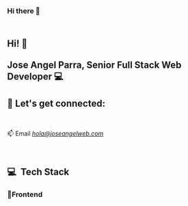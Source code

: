 ### Hi there 👋

<!--
**sproks/sproks** is a ✨ _special_ ✨ repository because its `README.md` (this file) appears on your GitHub profile.

Here are some ideas to get you started:

- 🔭 I’m currently working on ...
- 🌱 I’m currently learning ...
- 👯 I’m looking to collaborate on ...
- 🤔 I’m looking for help with ...
- 💬 Ask me about ...
- 📫 How to reach me: ...
- 😄 Pronouns: ...
- ⚡ Fun fact: ...
-->


 <abc>
 <h2 align="left"> <br>Hi! 👋<br>
  <br>Jose Angel Parra, Senior Full Stack Web Developer 💻</h2> 
 </abc>

<h2 align="left">📩 Let's get connected:</h2>
<br>  

📫 Email *hola@joseangelweb.com*

<br>
<h2> 💻 &nbsp;Tech Stack</h2>
<h3 align="left"> 🎨Frontend</h1>

